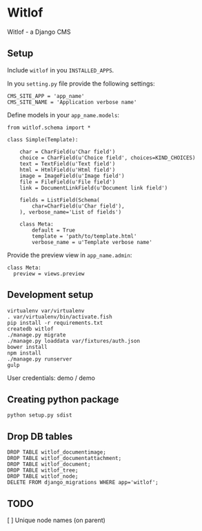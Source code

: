 # Witlof

Witlof - a Django CMS

## Setup

Include `witlof` in you `INSTALLED_APPS`.

In you `setting.py` file provide the following settings:

    CMS_SITE_APP = 'app_name'
    CMS_SITE_NAME = 'Application verbose name'

Define models in your `app_name.models`:

    from witlof.schema import *

    class Simple(Template):

        char = CharField(u'Char field')
        choice = CharField(u'Choice field', choices=KIND_CHOICES)
        text = TextField(u'Text field')
        html = HtmlField(u'Html field')
        image = ImageField(u'Image field')
        file = FileField(u'File field')
        link = DocumentLinkField(u'Document link field')

        fields = ListField(Schema(
            char=CharField(u'Char field'),
        ), verbose_name='List of fields')

        class Meta:
            default = True
            template = 'path/to/template.html'
            verbose_name = u'Template verbose name'

Provide the preview view in `app_name.admin`:

    class Meta:
      preview = views.preview


## Development setup

    virtualenv var/virtualenv
    . var/virtualenv/bin/activate.fish
    pip install -r requirements.txt
    createdb witlof
    ./manage.py migrate
    ./manage.py loaddata var/fixtures/auth.json
    bower install
    npm install
    ./manage.py runserver
    gulp

User credentials: demo / demo

## Creating python package

    python setup.py sdist

## Drop DB tables

    DROP TABLE witlof_documentimage;
    DROP TABLE witlof_documentattachment;
    DROP TABLE witlof_document;
    DROP TABLE witlof_tree;
    DROP TABLE witlof_node;
    DELETE FROM django_migrations WHERE app='witlof';

## TODO

[ ] Unique node names (on parent)
